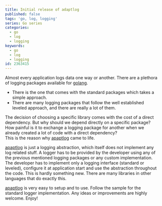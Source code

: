 ```yaml
---
title: Initial release of adaptlog
published: false
tags: 'go, log, logging'
series: Go series
categories:
  - go
  - log
  - logging
keywords:
  - go
  - log
  - logging
id: 2363415
---
```


Almost every application logs data one way or another. There are a plethora of logging packages available for [golang](https://golang.org/).  

* There is the one that comes with the standard packages which takes a simple approach.  
* There are many logging packages that follow the well established leveled approach, and there are really a lot of them.

The decision of choosing a specific library comes with the cost of a direct dependency.
But why should we depend directly on a specific package?
How painful is it to exchange a logging package for another when we already created a lot of code with a direct dependency?  
This is the reason why [apaptlog](https://github.com/mantzas/adaptlog) came to life.  

[apaptlog](https://github.com/mantzas/adaptlog) is just a logging abstraction, which itself does not implement any log related stuff.
A logger has to be provided by the developer using any of the previous mentioned logging packages or any custom implementation.
The developer has to implement only a logging interface (standard or leveled), configure it at application start and use the abstraction throughout the code.
This is hardly something new. There are many libraries in other languages that do exactly this.

[apaptlog](https://github.com/mantzas/adaptlog) is very easy to setup and to use. Follow the sample for the standard logger implementation.
Any ideas or improvements are highly welcome. Enjoy!
